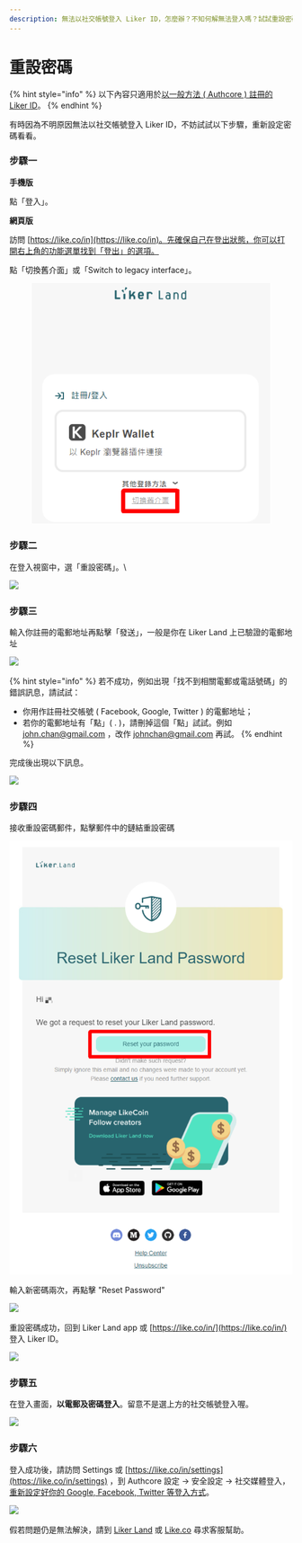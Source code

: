 ```yaml
---
description: 無法以社交帳號登入 Liker ID，怎麼辦？不知何解無法登入嗎？試試重設密碼吧！
---
```


# 重設密碼

{% hint style="info" %}
以下內容只適用於[以一般方法 ( Authcore ) 註冊的 Liker ID](./)。
{% endhint %}

有時因為不明原因無法以社交帳號登入 Liker ID，不妨試試以下步驟，重新設定密碼看看。

### **步驟一**

**手機版**

點「登入」。

**網頁版**

訪問 [https://like.co/in](https://like.co/in)。先確保自己在登出狀態，你可以打開右上角的功能選單找到「登出」的選項。

點「切換舊介面」或「Switch to legacy interface」。

<figure><img src="../../../.gitbook/assets/resetpassword-0.png" alt=""><figcaption></figcaption></figure>

### **步驟二**

在登入視窗中，選「重設密碼」。\


![](../../../.gitbook/assets/resetpassword-1.png)

### 步驟三

輸入你註冊的電郵地址再點擊「發送」，一般是你在 Liker Land 上已驗證的電郵地址

![](../../../.gitbook/assets/resetpassword-2.png)

{% hint style="info" %}
若不成功，例如出現「找不到相關電郵或電話號碼」的錯誤訊息，請試試：

* 你用作註冊社交帳號 ( Facebook, Google, Twitter ) 的電郵地址；
* 若你的電郵地址有「點」( . )，請刪掉這個「點」試試。例如 john.chan@gmail.com ，改作 johnchan@gmail.com 再試。
{% endhint %}

完成後出現以下訊息。

![](../../../.gitbook/assets/resetpassword-3.png)

### **步驟四**

接收重設密碼郵件，點擊郵件中的鏈結重設密碼

![](../../../.gitbook/assets/resetpassword-4.png)

輸入新密碼兩次，再點擊 "Reset Password"

![](../../../.gitbook/assets/resetpassword-5.png)

重設密碼成功，回到 Liker Land app 或 [https://like.co/in/](https://like.co/in/) 登入 Liker ID。

![](../../../.gitbook/assets/resetpassword-6.png)

### **步驟五**

在登入畫面，**以電郵及密碼登入**。留意不是選上方的社交帳號登入喔。

![](../../../.gitbook/assets/resetpassword-7.png)

### **步驟六**

登入成功後，請訪問 Settings 或 [https://like.co/in/settings](https://like.co/in/settings) ，到 Authcore 設定 → 安全設定 → 社交媒體登入，[重新設定好你的 Google, Facebook, Twitter 等登入方式](social-media-logins.md)。

![](../../../.gitbook/assets/social-media-logins-1.png)

假若問題仍是無法解決，請到 [Liker Land](https://liker.land/) 或 [Like.co](https://like.co/) 尋求客服幫助。

